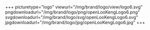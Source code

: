 +++
picturetype="logo"
viewurl="/img/brand/logo/view/logo6.svg"
pngdownloadurl="/img/brand/logo/png/openLooKengLogo6.png"
svgdownloadurl="/img/brand/logo/svg/openLooKengLogo6.svg"
jpgdownloadurl="/img/brand/logo/jpg/openLooKengLogo6.jpg"
+++